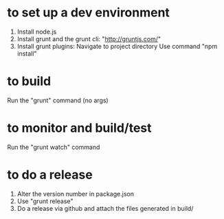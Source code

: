 # to set up a dev environment
1. Install node.js
2. Install grunt and the grunt cli: "http://gruntjs.com/"
2. Install grunt plugins:
    Navigate to project directory
    Use command "npm install"

# to build
Run the "grunt" command (no args)

# to monitor and build/test
Run the "grunt watch" command

# to do a release
1.  Alter the version number in package.json
2.  Use "grunt release"
3.	Do a release via github and attach the files generated in build/